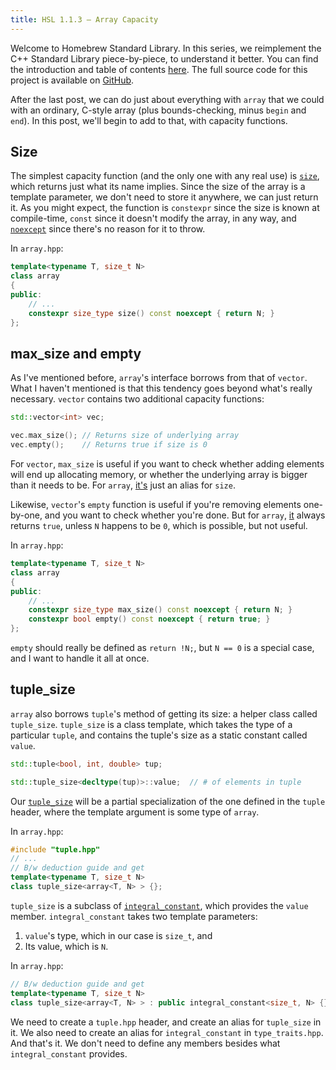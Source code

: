 ```yaml
---
title: HSL 1.1.3 – Array Capacity
---
```


Welcome to Homebrew Standard Library. In this series, we reimplement the C++ Standard Library piece-by-piece, to understand it better. You can find the introduction and table of contents [here][IntroPost]. The full source code for this project is available on [GitHub][GitHubRepo].

After the last post, we can do just about everything with `array` that we could with an ordinary, C-style array (plus bounds-checking, minus `begin` and `end`). In this post, we'll begin to add to that, with capacity functions.

## Size

The simplest capacity function (and the only one with any real use) is [`size`][StdArraySize], which returns just what its name implies. Since the size of the array is a template parameter, we don't need to store it anywhere, we can just return it. As you might expect, the function is `constexpr` since the size is known at compile-time, `const` since it doesn't modify the array, in any way, and [`noexcept`][Noexcept] since there's no reason for it to throw.

In `array.hpp`:

```cpp
template<typename T, size_t N>
class array
{
public:
    // ...
    constexpr size_type size() const noexcept { return N; }
};
```

## max_size and empty

As I've mentioned before, `array`'s interface borrows from that of `vector`. What I haven't mentioned is that this tendency goes beyond what's really necessary. `vector` contains two additional capacity functions:

```cpp
std::vector<int> vec;

vec.max_size(); // Returns size of underlying array
vec.empty();    // Returns true if size is 0
```

For `vector`, `max_size` is useful if you want to check whether adding elements will end up allocating memory, or whether the underlying array is bigger than it needs to be. For `array`, [it's][StdArrayMaxSize] just an alias for `size`.

Likewise, `vector`'s `empty` function is useful if you're removing elements one-by-one, and you want to check whether you're done. But for `array`, [it][StdArrayEmpty] always returns `true`, unless `N` happens to be `0`, which is possible, but not useful.

In `array.hpp`:

```cpp
template<typename T, size_t N>
class array
{
public:
    // ...
    constexpr size_type max_size() const noexcept { return N; }
    constexpr bool empty() const noexcept { return true; }
};
```

`empty` should really be defined as `return !N;`, but `N == 0` is a special case, and I want to handle it all at once.

## tuple_size

`array` also borrows `tuple`'s method of getting its size: a helper class called `tuple_size`. `tuple_size` is a class template, which takes the type of a particular `tuple`, and contains the tuple's size as a static constant called `value`.

```cpp
std::tuple<bool, int, double> tup;

std::tuple_size<decltype(tup)>::value;  // # of elements in tuple
```

Our [`tuple_size`][StdTupleSizeStdArray] will be a partial specialization of the one defined in the `tuple` header, where the template argument is some type of `array`.

In `array.hpp`:

```cpp
#include "tuple.hpp"
// ...
// B/w deduction guide and get
template<typename T, size_t N>
class tuple_size<array<T, N> > {};
```

`tuple_size` is a subclass of [`integral_constant`][StdIntegralConstant], which provides the `value` member. `integral_constant` takes two template parameters:

1. `value`'s type, which in our case is `size_t`, and
2. Its value, which is `N`.

In `array.hpp`:

```cpp
// B/w deduction guide and get
template<typename T, size_t N>
class tuple_size<array<T, N> > : public integral_constant<size_t, N> {};
```

We need to create a `tuple.hpp` header, and create an alias for `tuple_size` in it. We also need to create an alias for `integral_constant` in `type_traits.hpp`. And that's it. We don't need to define any members besides what `integral_constant` provides.

[IntroPost]: /hsl/2018/11/16/introduction.html
[GitHubRepo]: https://github.com/bobcarterirl/homebrew-standard-library
[StdArraySize]: https://en.cppreference.com/w/cpp/container/array/size
[Noexcept]: https://en.cppreference.com/w/cpp/language/noexcept_spec
[StdArrayMaxSize]: https://en.cppreference.com/w/cpp/container/array/max_size
[StdArrayEmpty]: https://en.cppreference.com/w/cpp/container/array/empty
[StdTupleSizeStdArray]: https://en.cppreference.com/w/cpp/container/array/tuple_size
[StdIntegralConstant]: https://en.cppreference.com/w/cpp/types/integral_constant

